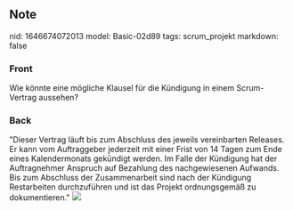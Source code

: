 ## Note
nid: 1646674072013
model: Basic-02d89
tags: scrum_projekt
markdown: false

### Front
Wie könnte eine mögliche Klausel für die Kündigung in einem Scrum-Vertrag aussehen?

### Back
"Dieser Vertrag läuft bis zum Abschluss des jeweils vereinbarten
Releases. Er kann vom Auftraggeber jederzeit mit einer Frist von 14
Tagen zum Ende eines Kalendermonats gekūndigt werden. Im Falle der
Kündigung hat der Auftragnehmer Anspruch auf Bezahlung des
nachgewiesenen Aufwands. Bis zum Abschluss der Zusammenarbeit sind
nach der Kündigung Restarbeiten durchzuführen und ist das Projekt
ordnungsgemäß zu dokumentieren." <img src= 
"paste-0b0417e5db29af96482207f3e0f2670ade7f7439.jpg">
